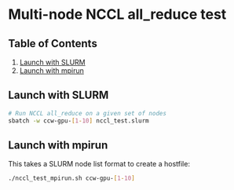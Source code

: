 # Multi-node NCCL all_reduce test

## Table of Contents

1. [Launch with SLURM](#launch-with-slurm)
2. [Launch with mpirun](#launch-with-mpirun)

## Launch with SLURM

```bash
# Run NCCL all_reduce on a given set of nodes
sbatch -w ccw-gpu-[1-10] nccl_test.slurm
```

## Launch with mpirun

This takes a SLURM node list format to create a hostfile:

```bash
./nccl_test_mpirun.sh ccw-gpu-[1-10]
```
